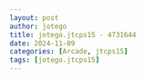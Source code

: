 ```yaml
---
layout: post
author: jotego
title: jotego.jtcps15 - 4731644
date: 2024-11-09
categories: [Arcade, jtcps15]
tags: [jotego.jtcps15]
---
```


